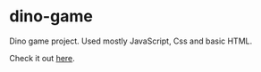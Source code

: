 # dino-game

Dino game project. Used mostly JavaScript, Css and basic HTML.

Check it out [here](https://miguelrferreiraf.github.io/dino-game/).

